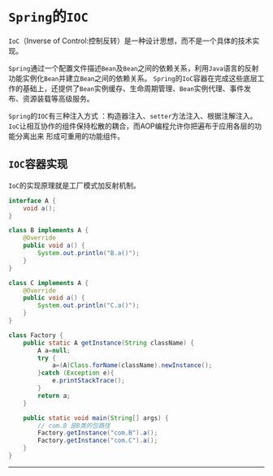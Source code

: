 # `Spring`的`IOC`

`IoC`（Inverse of Control:控制反转）是一种设计思想，而不是一个具体的技术实现。

`Spring`通过一个配置文件描述`Bean`及`Bean`之间的依赖关系，利用`Java`语言的反射功能实例化`Bean`并建立`Bean`之间的依赖关系。
`Spring`的`IoC`容器在完成这些底层工作的基础上，还提供了`Bean`实例缓存、生命周期管理、`Bean`实例代理、事件发布、资源装载等高级服务。

`Spring`的`IOC`有三种注入方式 ：构造器注入、`setter`方法注入、根据注解注入。
`IoC`让相互协作的组件保持松散的耦合，而AOP编程允许你把遍布于应用各层的功能分离出来
形成可重用的功能组件。

## <a id="ioc_rqsx">`IOC`容器实现</a>
`IoC`的实现原理就是工厂模式加反射机制。
```java
interface A {
    void a();
}

class B implements A {
    @Override
    public void a() {
        System.out.println("B.a()");
    }
}

class C implements A {
    @Override
    public void a() {
        System.out.println("C.a()");
    }
}

class Factory {
    public static A getInstance(String className) {
        A a=null;
        try {
            a=(A)Class.forName(className).newInstance();
        }catch (Exception e){
            e.printStackTrace();
        }
        return a;
    }

    public static void main(String[] args) {
        // com.B 是B类的包路径
        Factory.getInstance("com.B").a();
        Factory.getInstance("com.C").a();
    }
}
```


----
